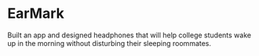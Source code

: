 # EarMark
Built an app and designed headphones that will help college students wake up in the morning without disturbing their sleeping roommates.
